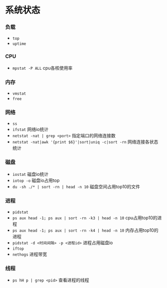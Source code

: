 # 系统状态

### 负载

* `top`
* `uptime` 

### CPU

* `mpstat -P ALL` cpu各核使用率

### 内存

* `vmstat`
* `free`

### 网络

* `ss` 
* `ifstat` 网络io统计
* `netstat -nat | grep <port>` 指定端口的网络连接数
* `netstat -nat|awk '{print $6}'|sort|uniq -c|sort -rn` 网络连接各状态统计

### 磁盘

* `iostat` 磁盘io统计
* `iotop -o` 磁盘io占用top 
* `du -sh ./* | sort -rn | head -n 10` 磁盘空间占用top10的文件

### 进程

* `pidstat`
* `ps aux head -1; ps aux | sort -rn -k3 | head -n 10` cpu占用top10的进程
* `ps aux head -1; ps aux | sort -rn -k4 | head -n 10` 内存占用top10的进程
* `pidstat -d <时间间隔> -p <进程id>` 进程占用磁盘io
* `iftop`
* `nethogs` 进程带宽

### 线程

* `ps hH p | grep <pid>` 查看进程的线程
